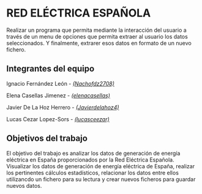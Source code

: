 # RED ELÉCTRICA ESPAÑOLA

Realizar un programa que permita mediante la interacción del usuario a través de un menu de opciones que permita extraer al usuario los datos seleccionados. Y finalmente, extrarer esos datos en formato de un nuevo fichero.

## Integrantes del equipo

Ignacio Fernández León - *[(Nachofdz2708)](https://github.com/Nachofdz2708)*


Elena Casellas Jimenez - *[(elenacasellas)](https://github.com/elenacasellas)*


Javier De La Hoz Herrero - *[(Javierdelahoz4)](https://github.com/Javierdelahoz4)*

Lucas Cezar Lopez-Sors - *[(lucasceezar)](https://github.com/lucasceezar)*


## Objetivos del trabajo

El objetivo del trabajo es analizar los datos de generación de energía eléctrica en España proporcionados por la Red Eléctrica Española. Visualizar los datos de generación de energía eléctrica de España, realizar los pertinentes cálculos estadísticos, relacionar los datos entre ellos utilizancdo un fichero para su lectura y crear nuevos ficheros para guardar nuevos datos.
